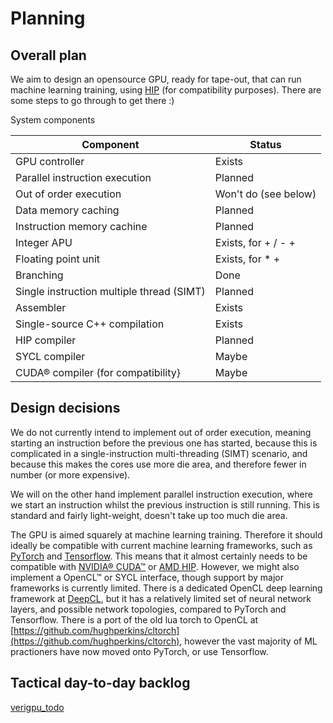 # Planning

## Overall plan

We aim to design an opensource GPU, ready for tape-out, that can run machine learning training, using [HIP](https://github.com/ROCm-Developer-Tools/HIP) (for compatibility purposes). There are some steps to go through to get there :)

System components

|Component                     |Status|
|------------------------------|------|
|GPU controller          |Exists|
|Parallel instruction execution|Planned|
| Out of order execution       |Won't do (see below)|
| Data memory caching           |Planned|
| Instruction memory cachine   |Planned|
| Integer APU                  |Exists, for + / - +|
| Floating point unit          |Exists, for * +|
| Branching                    |Done|
| Single instruction multiple thread (SIMT) |Planned|
|Assembler                      |Exists|
| Single-source C++ compilation              |Exists|
| HIP compiler              |Planned|
| SYCL compiler              |Maybe|
| CUDA® compiler (for compatibility} |Maybe|

## Design decisions

We do not currently intend to implement out of order execution, meaning starting an instruction before the previous one has started, because this is complicated in a single-instruction multi-threading (SIMT) scenario, and because this makes the cores use more die area, and therefore fewer in number (or more expensive).

We will on the other hand implement parallel instruction execution, where we start an instruction whilst the previous instruction is still running. This is standard and fairly light-weight, doesn't take up too much die area.

The GPU is aimed squarely at machine learning training. Therefore it should ideally be compatible with current machine learning frameworks, such as [PyTorch](https://pytorch.org) and [Tensorflow](https://www.tensorflow.org/). This means that it almost certainly needs to be compatible with [NVIDIA® CUDA™](https://developer.nvidia.com/cuda-toolkit) or [AMD HIP](https://github.com/ROCm-Developer-Tools/HIP). However, we might also implement a OpenCL™ or SYCL interface, though support by major frameworks is currently limited. There is a dedicated OpenCL deep learning framework at [DeepCL](https://github.com/hughperkins/DeepCL), but it has a relatively limited set of neural network layers, and possible network topologies, compared to PyTorch and Tensorflow. There is a port of the old lua torch to OpenCL at [https://github.com/hughperkins/cltorch](https://github.com/hughperkins/cltorch), however the vast majority of ML practioners have now moved onto PyTorch, or use Tensorflow.

## Tactical day-to-day backlog

[verigpu_todo](https://docs.google.com/document/d/1utjD04LOe6-4HFtN9yd3vVQ6e3kqfW4zAFZKtfaCxn8/edit?usp=sharing)
